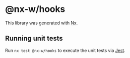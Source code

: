 # @nx-w/hooks

This library was generated with [Nx](https://nx.dev).

## Running unit tests

Run `nx test @nx-w/hooks` to execute the unit tests via [Jest](https://jestjs.io).
